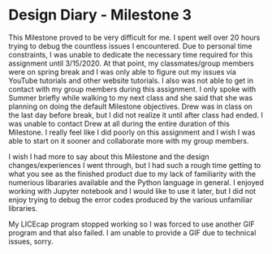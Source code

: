 # Design Diary - Milestone 3

This Milestone proved to be very difficult for me. I spent well over 20 hours trying to debug the
countless issues I encountered. Due to personal time constraints, I was unable to dedicate the
necessary time required for this assignment until 3/15/2020. At that point, my classmates/group members
were on spring break and I was only able to figure out my issues via YouTube tutorials and other website
tutorials. I also was not able to get in contact with my group members during this assignment. I only
spoke with Summer briefly while walking to my next class and she said that she was planning on doing
the default Milestone objectives. Drew was in class on the last day before break, but I did not realize
it until after class had ended. I was unable to contact Drew at all during the entire duration of this 
Milestone.  I really feel like I did poorly on this assignment and I wish I was able to start on it sooner
and collaborate more with my group members. 

I wish I had more to say about this Milestone and the design changes/experiences I went through, but I had
such a rough time getting to what you see as the finished product due to my lack of familiarity with the
numerious libararies available and the Python language in general. I enjoyed working with Jupyter notebook
and I would like to use it later, but I did not enjoy trying to debug the error codes produced by the
various unfamiliar libraries.

My LICEcap program stopped working so I was forced to use another GIF program and that also failed. I am
unable to provide a GIF due to technical issues, sorry.



